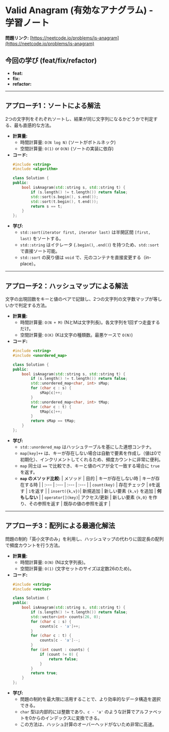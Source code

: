 # Valid Anagram (有効なアナグラム) - 学習ノート

**問題リンク:** [https://neetcode.io/problems/is-anagram](https://neetcode.io/problems/is-anagram)

## 今回の学び (feat/fix/refactor)

*   **feat:** 
*   **fix:** 
*   **refactor:** 

---

## アプローチ1：ソートによる解法

2つの文字列をそれぞれソートし、結果が同じ文字列になるかどうかで判定する、最も直感的な方法。

*   **計算量:**
    *   時間計算量: `O(N log N)` (ソートがボトルネック)
    *   空間計算量: `O(1)` or `O(N)` (ソートの実装に依存)
*   **コード:**
    ```cpp
    #include <string>
    #include <algorithm>

    class Solution {
    public:
        bool isAnagram(std::string s, std::string t) {
            if (s.length() != t.length()) return false;
            std::sort(s.begin(), s.end());
            std::sort(t.begin(), t.end());
            return s == t;
        }
    };
    ```
*   **学び:**
    *   `std::sort(iterator first, iterator last)` は半開区間 `[first, last)` をソートする。
    *   `std::string` はイテレータ (`.begin()`, `.end()`) を持つため、`std::sort` で直接ソート可能。
    *   `std::sort` の戻り値は `void` で、元のコンテナを直接変更する（in-place）。

---

## アプローチ2：ハッシュマップによる解法

文字の出現回数をキーと値のペアで記録し、2つの文字列の文字数マップが等しいかで判定する方法。

*   **計算量:**
    *   時間計算量: `O(N + M)` (NとMは文字列長)。各文字列を1回ずつ走査するだけ。
    *   空間計算量: `O(K)` (Kは文字の種類数。最悪ケースで `O(N)`)
*   **コード:**
    ```cpp
    #include <string>
    #include <unordered_map>

    class Solution {
    public:
        bool isAnagram(std::string s, std::string t) {
            if (s.length() != t.length()) return false;
            std::unordered_map<char, int> sMap;
            for (char c : s) {
                sMap[c]++;
            }
            std::unordered_map<char, int> tMap;
            for (char c : t) {
                tMap[c]++;
            }
            return sMap == tMap;
        }
    };
    ```
*   **学び:**
    *   `std::unordered_map` はハッシュテーブルを基にした連想コンテナ。
    *   `map[key]++` は、キーが存在しない場合は自動で要素を作成し（値は0で初期化）、インクリメントしてくれるため、頻度カウントに非常に便利。
    *   `map` 同士は `==` で比較でき、キーと値のペアが全て一致する場合に `true` を返す。
    *   **`map` のメソッド比較:**
        | メソッド | 目的 | キーが存在しない時 | キーが存在する時 |
        | :--- | :--- | :--- | :--- |
        | `count(key)` | 存在チェック | `0`を返す | `1`を返す |
        | `insert({k,v})`| 新規追加 | 新しい要素 `{k,v}` を追加 | **何もしない** |
        | `operator[](key)`| アクセス/更新 | 新しい要素 `{k,0}` を作り、その参照を返す | 既存の値の参照を返す |

---

## アプローチ3：配列による最適化解法

問題の制約「英小文字のみ」を利用し、ハッシュマップの代わりに固定長の配列で頻度カウントを行う方法。

*   **計算量:**
    *   時間計算量: `O(N)` (Nは文字列長)。
    *   空間計算量: `O(1)` (文字セットのサイズは定数26のため)。
*   **コード:**
    ```cpp
    #include <string>
    #include <vector>

    class Solution {
    public:
        bool isAnagram(std::string s, std::string t) {
            if (s.length() != t.length()) return false;
            std::vector<int> counts(26, 0);
            for (char c : s) {
                counts[c - 'a']++;
            }
            for (char c : t) {
                counts[c - 'a']--;
            }
            for (int count : counts) {
                if (count != 0) {
                    return false;
                }
            }
            return true;
        }
    };
    ```
*   **学び:**
    *   問題の制約を最大限に活用することで、より効率的なデータ構造を選択できる。
    *   `char` 型は内部的には整数であり、`c - 'a'` のような計算でアルファベットを0からのインデックスに変換できる。
    *   この方法は、ハッシュ計算のオーバーヘッドがないため非常に高速。
